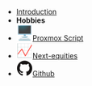 - [Introduction](README.md)
- **Hobbies**
- [![desktop-computer](assets/img/desktop-computer.svg)Proxmox Script](https://karlcc.github.io/Proxmox)
- [![stockchart](assets/img/stockchart.svg)Next-equities](https://next.karldigi.dev)
- [![Github](assets/img/github.svg)Github](https://github.com/karlcc)